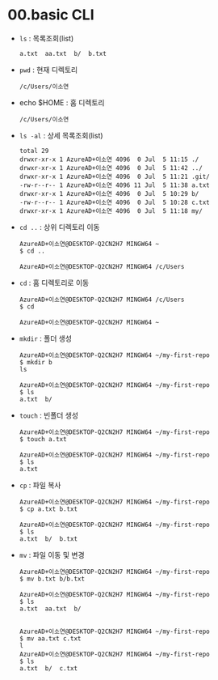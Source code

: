 # 00.basic CLI

- `ls` : 목록조회(list)

  ```
  a.txt  aa.txt  b/  b.txt
  ```

- `pwd` : 현재 디렉토리

  ```
  /c/Users/이소연
  ```

- echo $HOME : 홈 디렉토리

  ```
  /c/Users/이소연
  ```

- `ls -al` :  상세 목록조회(list)

  ```
  total 29
  drwxr-xr-x 1 AzureAD+이소연 4096  0 Jul  5 11:15 ./
  drwxr-xr-x 1 AzureAD+이소연 4096  0 Jul  5 11:42 ../
  drwxr-xr-x 1 AzureAD+이소연 4096  0 Jul  5 11:21 .git/
  -rw-r--r-- 1 AzureAD+이소연 4096 11 Jul  5 11:38 a.txt
  drwxr-xr-x 1 AzureAD+이소연 4096  0 Jul  5 10:29 b/
  -rw-r--r-- 1 AzureAD+이소연 4096  0 Jul  5 10:28 c.txt
  drwxr-xr-x 1 AzureAD+이소연 4096  0 Jul  5 11:18 my/
  ```

- `cd ..` : 상위 디렉토리 이동

  ```
  AzureAD+이소연@DESKTOP-Q2CN2H7 MINGW64 ~
  $ cd ..
  
  AzureAD+이소연@DESKTOP-Q2CN2H7 MINGW64 /c/Users
  ```

- `cd` : 홈 디렉토리로 이동

  ```
  AzureAD+이소연@DESKTOP-Q2CN2H7 MINGW64 /c/Users
  $ cd
  
  AzureAD+이소연@DESKTOP-Q2CN2H7 MINGW64 ~
  ```

- `mkdir` : 폴더 생성

  ```
  AzureAD+이소연@DESKTOP-Q2CN2H7 MINGW64 ~/my-first-repo
  $ mkdir b
  ls
  
  AzureAD+이소연@DESKTOP-Q2CN2H7 MINGW64 ~/my-first-repo
  $ ls
  a.txt  b/
  
  ```

- `touch` : 빈폴더 생성

  ```
  AzureAD+이소연@DESKTOP-Q2CN2H7 MINGW64 ~/my-first-repo
  $ touch a.txt
  
  AzureAD+이소연@DESKTOP-Q2CN2H7 MINGW64 ~/my-first-repo
  $ ls
  a.txt
  ```

- `cp` : 파일 복사

  ```
  AzureAD+이소연@DESKTOP-Q2CN2H7 MINGW64 ~/my-first-repo
  $ cp a.txt b.txt
  
  AzureAD+이소연@DESKTOP-Q2CN2H7 MINGW64 ~/my-first-repo
  $ ls
  a.txt  b/  b.txt
  ```

- `mv` : 파일 이동 및 변경

  ```
  AzureAD+이소연@DESKTOP-Q2CN2H7 MINGW64 ~/my-first-repo
  $ mv b.txt b/b.txt
  
  AzureAD+이소연@DESKTOP-Q2CN2H7 MINGW64 ~/my-first-repo
  $ ls
  a.txt  aa.txt  b/
  
  
  AzureAD+이소연@DESKTOP-Q2CN2H7 MINGW64 ~/my-first-repo
  $ mv aa.txt c.txt
  l
  AzureAD+이소연@DESKTOP-Q2CN2H7 MINGW64 ~/my-first-repo
  $ ls
  a.txt  b/  c.txt
  ```

  

